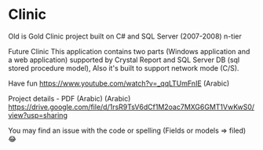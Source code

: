 # Clinic
Old is Gold
Clinic project built on C# and SQL Server (2007-2008) n-tier  


Future Clinic This application contains two parts (Windows application and a web application) supported by Crystal Report and SQL Server DB (sql stored procedure model), Also it's built to support network mode (C/S).

Have fun https://www.youtube.com/watch?v=_qqLTUmFnIE  (Arabic)

Project details - PDF (Arabic) (Arabic)
https://drive.google.com/file/d/1rsR9TsV6dCf1M2oac7MXG6GMT1VwKwS0/view?usp=sharing


You may find an issue with the code or spelling (Fields or models => filed) 😂
